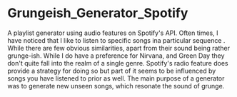 # Grungeish_Generator_Spotify
A playlist generator using audio features on Spotify's API. 
Often times, I have noticed that I like to listen to specific songs ina particular sequence . While there are few obvious similarities, apart from their sound being rather grunge-ish. While I do have a 
preference for Nirvana, and Green Day they don't quite fall into the realm of a single genre. Spotify's radio feature does provide a strategy for doing so but part of it seems to be influenced by songs you have listened to prior as well. The main purpose of a generator was to generate new unseen songs, which resonate the sound of grunge. 
